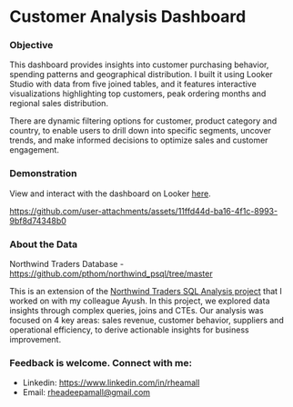 # Customer Analysis Dashboard

### Objective

This dashboard provides insights into customer purchasing behavior, spending patterns and geographical distribution. I built it using Looker Studio with data from five joined tables, and it features interactive visualizations highlighting top customers, peak ordering months and regional sales distribution. 

There are dynamic filtering options for customer, product category and country, to enable users to drill down into specific segments, uncover trends, and make informed decisions to optimize sales and customer engagement.

### Demonstration

View and interact with the dashboard on Looker [here](https://lookerstudio.google.com/reporting/ac19d4ee-c990-4525-b8e1-4317a00415ad).

https://github.com/user-attachments/assets/11ffd44d-ba16-4f1c-8993-9bf8d74348b0


### About the Data

Northwind Traders Database - https://github.com/pthom/northwind_psql/tree/master

This is an extension of the [Northwind Traders SQL Analysis project](https://github.com/rheamall/Northwind-Traders-SQL-Analysis) that I worked on with my colleague Ayush. In this project, we explored data insights through complex queries, joins and CTEs. Our analysis was focused on 4 key areas: sales revenue, customer behavior, suppliers and operational efficiency, to derive actionable insights for business improvement. 

### Feedback is welcome. Connect with me:

- Linkedin: https://www.linkedin.com/in/rheamall
- Email: rheadeepamall@gmail.com

